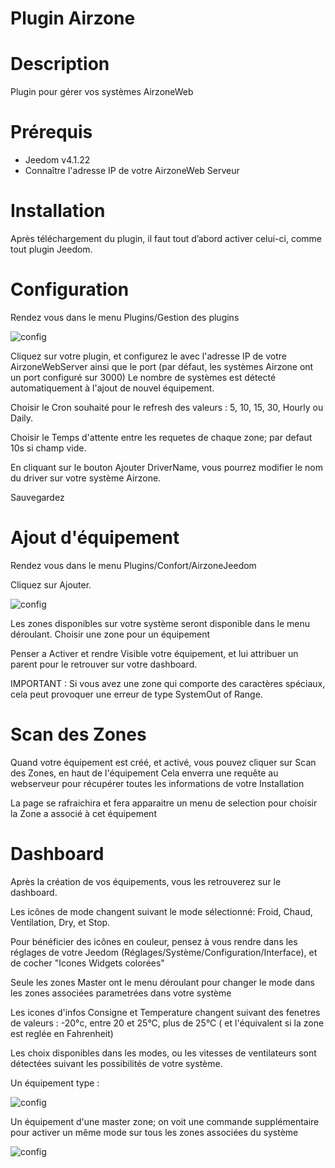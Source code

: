 # Plugin Airzone


# Description

Plugin pour gérer vos systèmes AirzoneWeb


# Prérequis

 - Jeedom v4.1.22
 - Connaître l'adresse IP de votre AirzoneWeb Serveur


# Installation

Après téléchargement du plugin, il faut tout d’abord activer celui-ci, comme tout plugin Jeedom.


# Configuration

Rendez vous dans le menu Plugins/Gestion des plugins

![config](../images/airzoneConfig.png)

Cliquez sur votre plugin, et configurez le avec l'adresse IP de votre AirzoneWebServer ainsi que le port (par défaut, les systèmes Airzone ont un port configuré sur 3000)
Le nombre de systèmes est détecté automatiquement à l'ajout de nouvel équipement.

Choisir le Cron souhaité pour le refresh des valeurs :  5, 10, 15, 30, Hourly ou Daily.

Choisir le Temps d'attente entre les requetes de chaque zone; par defaut 10s si champ vide.

En cliquant sur le bouton Ajouter DriverName, vous pourrez modifier le nom du driver sur votre système Airzone.

Sauvegardez


# Ajout d'équipement

Rendez vous dans le menu Plugins/Confort/AirzoneJeedom


Cliquez sur Ajouter.

![config](../images/airzoneEquip.png)

Les zones disponibles sur votre système seront disponible dans le menu déroulant.
Choisir une zone pour un équipement


Penser a Activer et rendre Visible votre équipement, et lui attribuer un parent pour le retrouver sur votre dashboard.

IMPORTANT : Si vous avez une zone qui comporte des caractères spéciaux, cela peut provoquer une erreur de type SystemOut of Range.


# Scan des Zones

Quand votre équipement est créé, et activé, vous pouvez cliquer sur Scan des Zones, en haut de l'équipement
Cela enverra une requête au webserveur pour récupérer toutes les informations de votre Installation

La page se rafraichira et fera apparaitre un menu de selection pour choisir la Zone a associé à cet équipement



# Dashboard


Après la création de vos équipements, vous les retrouverez sur le dashboard.

Les icônes de mode changent suivant le mode sélectionné: Froid, Chaud, Ventilation, Dry, et Stop.

Pour bénéficier des icônes en couleur, pensez à vous rendre dans les réglages de votre Jeedom (Réglages/Système/Configuration/Interface), et de cocher "Icones Widgets colorées"

Seule les zones Master ont le menu déroulant pour changer le mode dans les zones associées parametrées dans votre système

Les icones d'infos Consigne et Temperature changent suivant des fenetres de valeurs : -20°c, entre 20 et 25°C, plus de 25°C ( et l'équivalent si la zone est reglée en Fahrenheit)

Les choix disponibles dans les modes, ou les vitesses de ventilateurs sont détectées suivant les possibilités de votre système.



Un équipement type :

![config](../images/airzoneNoMaster.png)


Un équipement d'une master zone; on voit une commande supplémentaire pour activer un même mode sur tous les zones associées du système


![config](../images/airzoneMaster.png)
